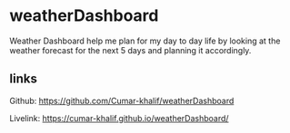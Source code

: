 # weatherDashboard
Weather Dashboard help me plan for my day to day life by looking at the weather forecast for the next 5 days and planning it accordingly.


## links

Github: https://github.com/Cumar-khalif/weatherDashboard

Livelink: https://cumar-khalif.github.io/weatherDashboard/
